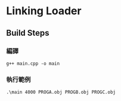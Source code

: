 # Linking Loader

## Build Steps

### 編譯

```
g++ main.cpp -o main
```

### 執行範例

```
.\main 4000 PROGA.obj PROGB.obj PROGC.obj 
```

